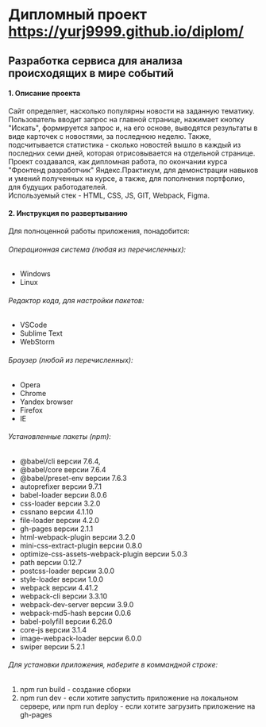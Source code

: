 # Дипломный проект https://yurj9999.github.io/diplom/

## Разработка сервиса для анализа происходящих в мире событий

#### 1. Описание проекта
Сайт определяет, насколько популярны новости на заданную тематику.<br>
Пользователь вводит запрос на главной странице, нажимает кнопку "Искать", формируется запрос и, на его основе, выводятся результаты в виде карточек с новостями, за последнюю неделю. Также, подсчитывается статистика - сколько новостей вышло в каждый из последних семи дней, которая отрисовывается на отдельной странице.<br>
Проект создавался, как дипломная работа, по окончании курса "Фронтенд разработчик" Яндекс.Практикум, для демонстрации навыков и умений полученных на курсе, а также, для пополнения портфолио, для будущих работодателей.<br>
Используемый стек - HTML, CSS, JS, GIT, Webpack, Figma.

#### 2. Инструкция по развертыванию

Для полноценной работы приложения, понадобится:

###### Операционная система (любая из перечисленных):
- Windows
- Linux

###### Редактор кода, для настройки пакетов:
- VSCode
- Sublime Text
- WebStorm

###### Браузер (любой из перечисленных):
- Opera
- Chrome
- Yandex browser
- Firefox
- IE

###### Установленные пакеты (npm):
- @babel/cli версии 7.6.4,
- @babel/core версии 7.6.4
- @babel/preset-env версии 7.6.3
- autoprefixer версии 9.7.1
- babel-loader версии 8.0.6
- css-loader версии 3.2.0
- cssnano версии 4.1.10
- file-loader версии 4.2.0
- gh-pages версии 2.1.1
- html-webpack-plugin версии 3.2.0
- mini-css-extract-plugin версии 0.8.0
- optimize-css-assets-webpack-plugin версии 5.0.3
- path версии 0.12.7
- postcss-loader версии 3.0.0
- style-loader версии 1.0.0
- webpack версии 4.41.2
- webpack-cli версии 3.3.10
- webpack-dev-server версии 3.9.0
- webpack-md5-hash версии 0.0.6
- babel-polyfill версии 6.26.0
- core-js версии 3.1.4
- image-webpack-loader версии 6.0.0
- swiper версии 5.2.1

###### Для установки приложения, наберите в коммандной строке:
1. npm run build - создание сборки
2. npm run dev - если хотите запустить приложение на локальном сервере, или npm run deploy - если хотите загрузить приложение на gh-pages